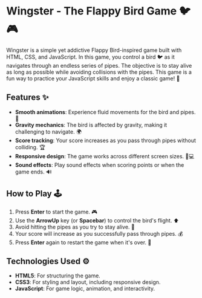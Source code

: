 # Wingster - The Flappy Bird Game 🐦🎮

Wingster is a simple yet addictive Flappy Bird-inspired game built with HTML, CSS, and JavaScript. In this game, you control a bird 🐦 as it navigates through an endless series of pipes. The objective is to stay alive as long as possible while avoiding collisions with the pipes. This game is a fun way to practice your JavaScript skills and enjoy a classic game! 🎉

## Features ✨

- **Smooth animations**: Experience fluid movements for the bird and pipes. 🎢
- **Gravity mechanics**: The bird is affected by gravity, making it challenging to navigate. 🌍
- **Score tracking**: Your score increases as you pass through pipes without colliding. 🏆
- **Responsive design**: The game works across different screen sizes. 📱💻
- **Sound effects**: Play sound effects when scoring points or when the game ends. 🔊

## How to Play 🕹️

1. Press **Enter** to start the game. 🎮
2. Use the **ArrowUp** key (or **Spacebar**) to control the bird's flight. ⬆️
3. Avoid hitting the pipes as you try to stay alive. 🚫
4. Your score will increase as you successfully pass through pipes. 💰
5. Press **Enter** again to restart the game when it's over. 🔄

## Technologies Used ⚙️

- **HTML5**: For structuring the game. 
- **CSS3**: For styling and layout, including responsive design. 
- **JavaScript**: For game logic, animation, and interactivity. 

